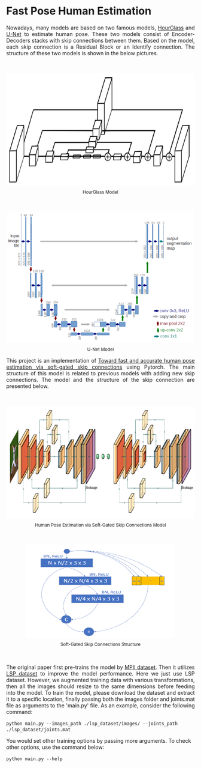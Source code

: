 # Fast Pose Human Estimation

<p align='justify'>
Nowadays, many models are based on two famous models, <a href="https://arxiv.org/abs/1603.06937">HourGlass</a> and <a href="https://arxiv.org/abs/1505.04597">U-Net</a> to estimate human pose. These two models consist of Encoder-Decoders stacks with skip connections between them. Based on the model, each skip connection is a Residual Block or an Identify connection. The structure of these two models is shown in the below pictures.
</p>
<br />
<p align="center">
<img src="https://github.com/HosseinPAI/Fast-Pose-Human-Estimation/blob/master/pics/HourGlass.png" alt="HourGlass Model"  width="700" height='300'/>
<br />
<sub>
HourGlass Model
</sub>
</p>
<br />
<p align="center">
<img src="https://github.com/HosseinPAI/Fast-Pose-Human-Estimation/blob/master/pics/U-NET.png" alt="U-Net Model"  width="500" height='350'/>
<br />
<sub>
U-Net Model
</sub>
</p>

<p align='justify'>
This project is an implementation of <a href="https://arxiv.org/abs/2002.11098">Toward fast and accurate human pose estimation via soft-gated skip connections</a> using Pytorch. The main structure of this model is related to previous models with adding new skip connections. The model and the structure of the skip connection are presented below.
</p>
<br />
<p align="center">
<img src="https://github.com/HosseinPAI/Fast-Pose-Human-Estimation/blob/master/pics/model_architecture.png" alt="Fast Human Pose Model"  width="700" height='300'/>
<br />
<sub>
Human Pose Estimation via Soft-Gated Skip Connections Model
</sub>
</p>
<br />
<p align="center">
<img src="https://github.com/HosseinPAI/Fast-Pose-Human-Estimation/blob/master/pics/skip.png" alt="Skip Connection"  width="400" height='250'/>
<br />
<sub> 
Soft-Gated Skip Connections Structure
</sub>
</p>

<br />
<p align="justify">
The original paper first pre-trains the model by <a href="http://human-pose.mpi-inf.mpg.de/">MPII dataset</a>. Then it utilizes <a href="https://sam.johnson.io/research/lsp.html">LSP dataset</a> to improve the model performance. Here we just use LSP dataset. However, we augmented training data with various transformations, then all the images should resize to the same dimensions before feeding into the model.
To train the model, please download the dataset and extract it to a specific location, finally passing both the images folder and joints.mat file as arguments to the 'main.py' file. As an example, consider the following command:
</p>

```
python main.py --images_path ./lsp_dataset/images/ --joints_path ./lsp_dataset/joints.mat
```
You would set other training options by passing more arguments. To check other options, use the command below:
```
python main.py --help
```
